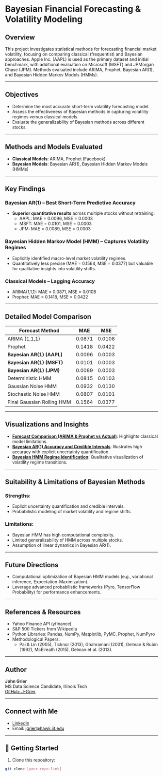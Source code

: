 # Bayesian Financial Forecasting & Volatility Modeling

## Overview
This project investigates statistical methods for forecasting financial market volatility, focusing on comparing classical (frequentist) and Bayesian approaches. Apple Inc. (AAPL) is used as the primary dataset and initial benchmark, with additional evaluation on Microsoft (MSFT) and JPMorgan Chase (JPM). Methods evaluated include ARIMA, Prophet, Bayesian AR(1), and Bayesian Hidden Markov Models (HMMs).

---

## Objectives
- Determine the most accurate short-term volatility forecasting model.
- Assess the effectiveness of Bayesian methods in capturing volatility regimes versus classical models.
- Evaluate the generalizability of Bayesian methods across different stocks.

---

## Methods and Models Evaluated
- **Classical Models**: ARIMA, Prophet (Facebook)
- **Bayesian Models**: Bayesian AR(1), Bayesian Hidden Markov Models (HMMs)

---

## Key Findings
### Bayesian AR(1) – Best Short-Term Predictive Accuracy
- **Superior quantitative results** across multiple stocks without retraining:
  - AAPL: MAE = 0.0096, MSE = 0.0003
  - MSFT: MAE = 0.0101, MSE = 0.0003
  - JPM: MAE = 0.0089, MSE = 0.0003

### Bayesian Hidden Markov Model (HMM) – Captures Volatility Regimes
- Explicitly identified macro-level market volatility regimes.
- Quantitatively less precise (MAE = 0.1564, MSE = 0.0377) but valuable for qualitative insights into volatility shifts.

### Classical Models – Lagging Accuracy
- ARIMA(1,1,1): MAE = 0.0871, MSE = 0.0108
- Prophet: MAE = 0.1418, MSE = 0.0422

---

## Detailed Model Comparison

| Forecast Method                    | MAE    | MSE    |
|------------------------------------|--------|--------|
| ARIMA (1,1,1)                      | 0.0871 | 0.0108 |
| Prophet                            | 0.1418 | 0.0422 |
| **Bayesian AR(1) (AAPL)**          | 0.0096 | 0.0003 |
| **Bayesian AR(1) (MSFT)**          | 0.0101 | 0.0003 |
| **Bayesian AR(1) (JPM)**           | 0.0089 | 0.0003 |
| Deterministic HMM                  | 0.0815 | 0.0103 |
| Gaussian Noise HMM                 | 0.0932 | 0.0130 |
| Stochastic Noise HMM               | 0.0807 | 0.0101 |
| Final Gaussian Rolling HMM         | 0.1564 | 0.0377 |

---

## Visualizations and Insights
- **[Forecast Comparison (ARIMA & Prophet vs Actual)](assets/rolling_ARIMA_prophet_AAPL.png)**: Highlights classical model limitations. 
- **[Bayesian AR(1) Accuracy and Credible Intervals](assets/AR1_credible_intervals.png)**: Illustrates high accuracy with explicit uncertainty quantification.
- **[Bayesian HMM Regime Identification](assets/rolling_HMM_forecast_vs_actual.png)**: Qualitative visualization of volatility regime transitions.

---

## Suitability & Limitations of Bayesian Methods
### Strengths:
- Explicit uncertainty quantification and credible intervals.
- Probabilistic modeling of market volatility and regime shifts.

### Limitations:
- Bayesian HMM has high computational complexity.
- Limited generalizability of HMM across multiple stocks.
- Assumption of linear dynamics in Bayesian AR(1).

---

## Future Directions
- Computational optimization of Bayesian HMM models (e.g., variational inference, Expectation-Maximization).
- Leverage advanced probabilistic frameworks (Pyro, TensorFlow Probability) for performance enhancements.

---

## References & Resources
- Yahoo Finance API (yfinance)
- S&P 500 Tickers from Wikipedia
- Python Libraries: Pandas, NumPy, Matplotlib, PyMC, Prophet, NumPyro
- Methodological Papers:
  - Pai & Lin (2005), Ticknor (2013), Ghahramani (2001), Gelman & Rubin (1992), McElreath (2015), Gelman et al. (2013).

---

## Author
**John Grier**  
MS Data Science Candidate, Illinois Tech  
[GitHub: J-Grier](https://github.com/J-Grier)

---

## Connect with Me
- [LinkedIn](https://www.linkedin.com/in/john-grier/)
- Email: jgrier@hawk.iit.edu

---

## 🚀 Getting Started
1. Clone this repository:
```bash
git clone [your-repo-link]
